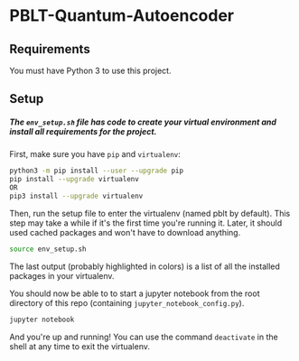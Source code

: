 # PBLT-Quantum-Autoencoder

## Requirements

You must have Python 3 to use this project.

## Setup

##### The `env_setup.sh` file has code to create your virtual environment and install all requirements for the project.

First, make sure you have `pip` and `virtualenv`:
```bash
python3 -m pip install --user --upgrade pip
pip install --upgrade virtualenv
OR
pip3 install --upgrade virtualenv
```

Then, run the setup file to enter the virtualenv (named pblt by default). This step may take a while if it's the first time you're running it. Later, it should used cached packages and won't have to download anything.
```bash
source env_setup.sh
```
The last output (probably highlighted in colors) is a list of all the installed packages in your virtualenv.

You should now be able to to start a jupyter notebook from the root directory of this repo (containing `jupyter_notebook_config.py`).
```bash
jupyter notebook
```

And you're up and running! You can use the command `deactivate` in the shell at any time to exit the virtualenv.
